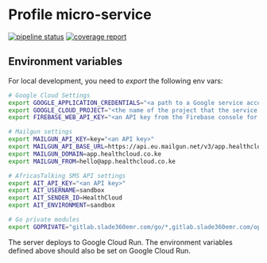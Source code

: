 # Profile micro-service

[![pipeline status](https://gitlab.slade360emr.com/go/profile/badges/develop/pipeline.svg)](https://gitlab.slade360emr.com/go/profile/-/commits/develop)
[![coverage report](https://gitlab.slade360emr.com/go/profile/badges/develop/coverage.svg)](https://gitlab.slade360emr.com/go/profile/-/commits/develop)

## Environment variables

For local development, you need to *export* the following env vars:

```bash
# Google Cloud Settings
export GOOGLE_APPLICATION_CREDENTIALS="<a path to a Google service account JSON file>"
export GOOGLE_CLOUD_PROJECT="<the name of the project that the service account above belongs to>"
export FIREBASE_WEB_API_KEY="<an API key from the Firebase console for the project mentioned above>"

# Mailgun settings
export MAILGUN_API_KEY=key="<an API key>"
export MAILGUN_API_BASE_URL=https://api.eu.mailgun.net/v3/app.healthcloud.co.ke
export MAILGUN_DOMAIN=app.healthcloud.co.ke
export MAILGUN_FROM=hello@app.healthcloud.co.ke

# AfricasTalking SMS API settings
export AIT_API_KEY="<an API key>"
export AIT_USERNAME=sandbox
export AIT_SENDER_ID=HealthCloud
export AIT_ENVIRONMENT=sandbox

# Go private modules
export GOPRIVATE="gitlab.slade360emr.com/go/*,gitlab.slade360emr.com/optimalhealth/*"
```

The server deploys to Google Cloud Run. The environment variables defined above
should also be set on Google Cloud Run.

